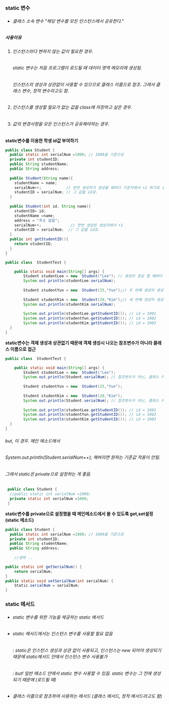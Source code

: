 ### static 변수
* ###### 클래스 소속 변수 "해당 변수를 모든 인스턴스에서 공유한다."
##### 사용이유   
1. ######  인스턴스마다 변하지 않는 값이 필요한 경우.   
	######  static 변수는 처음 프로그램이 로드될 때 데이터 영역 메모리에 생성됨.   
	######  인스턴스의 생성과 상관없이 사용할 수 있으므로 클래스 이름으로 참조. 그래서 클래스 변수, 정적 변수라고도 함. 
2. ######  인스턴스를 생성할 필요가 없는 값을 class에 저장하고 싶은 경우.
3. ######  값의 변경사항을 모든 인스턴스가 공유해야하는 경우.      

  
**static변수를 이용한 학생 id값 부여하기**   


```java
public class Student {
  public static int serialNum =1000; // 1000을 기준으로 
  private int studentID;
  public String studentName;
  public String address;
  
  public Student(String name){
    studentName = name;
    serialNum++;           // 한번 생성자가 생성될 때마다 기준치에서 +1 하기로 설정.
    studentID = serialNum; // 그 값을 id로. 
  }
  
  public Student(int id, String name){
    studentID= id;
    studentName =name;
    address = "주소 없음";
    serialNum++;             // 한번 생성된 생성자에서 +1
    studentID = serialNum;  // 그 값을 id로. 
  }
  public int getStudentID(){
    return studentID;
  }  
}
```
```java
public class  StudentTest {

	public static void main(String[] args) {
		Student studentLee = new  Student("Lee"); // 생성자 생성 할 때마다 static을 이용해 그 기준치에서 +1 (1001) 
		System.out.println(studentLee.serialNum);
		
		Student studentYun = new  Student(25,"Yun");// 두 번째 생성자 생성, 기준치에서 +2 (1002)
		
		Student studentKim = new  Student(20,"Kim");// 세 번째 생성자 생성, 기준치에서 +3 (1003)
		System.out.println(studentKim.serialNum);
		
		System.out.println(studentLee.getStudentID()); // id = 1001
		System.out.println(studentYun.getStudentID()); // id = 1002
		System.out.println(studentKim.getStudentID()); // id = 1003
  }
} 
```   

**static변수는 객체 생성과 상관없기 때문에 객체 생성시 나오는 참조변수가 아니라 클래스 이름으로 접근**   
   
```java
public class  StudentTest {

	public static void main(String[] args) {
		Student studentLee = new  Student("Lee"); 
		System.out.println(Student.serialNum); // 참조변수가 아닌, 클래스 이름 Student로 접근 Student.serialNum;
		
		Student studentYun = new  Student(25,"Yun");
		
		Student studentKim = new  Student(20,"Kim");
		System.out.println(Student.serialNum); // 참조변수가 아닌, 클래스 이름 Student로 접근 Student.serialNum;
		
		System.out.println(studentLee.getStudentID()); // id = 1001
		System.out.println(studentYun.getStudentID()); // id = 1002
		System.out.println(studentKim.getStudentID()); // id = 1003
  }
}
```    

###### but, 이 경우. 메인 메소드에서 
###### System.out.println(Student.serialNum++); 해버리면 원하는 기준값 적용이 안됨. 
###### 그래서 static은 private으로 설정하는 게 좋음. 

```java
 public class Student {
  //public static int serialNum =1000;
  private static int serialNum =1000;
 }
``` 

**static변수를 private으로 설정했을 때 메인메소드에서 쓸 수 있도록 get,set설정(static 메소드)**   

```java
public class Student {
  public static int serialNum =1000; // 1000을 기준으로 
  private int studentID;
  public String studentName;
  public String address;
	
	//생략 ..

public static int getSerialNum() {
	return serialNum;
}
public static void setSerialNum(int serialNum) {
	Static.serialNum = serialNum;
}
``` 
### static 메서드
* ###### static 변수를 위한 기능을 제공하는 static 메서드 
* ###### static 메서드에서는 인스턴스 변수를 사용할 필요 없음 
	###### : static은 인스턴스 생성과 상관 없이 사용되고, 인스턴스는 new 되어야 생성되기 때문에 static메서드 안에서 인스턴스 변수 사용불가
	###### : but! 일반 메소드 안에서 static 변수 사용할 수 있음. static 변수는 그 전에 생성되기 때문에 (로드될 때)
* ###### 클래스 이름으로 참조하여 사용하는 메서드 (클래스 메서드, 정적 메서드라고도 함)

